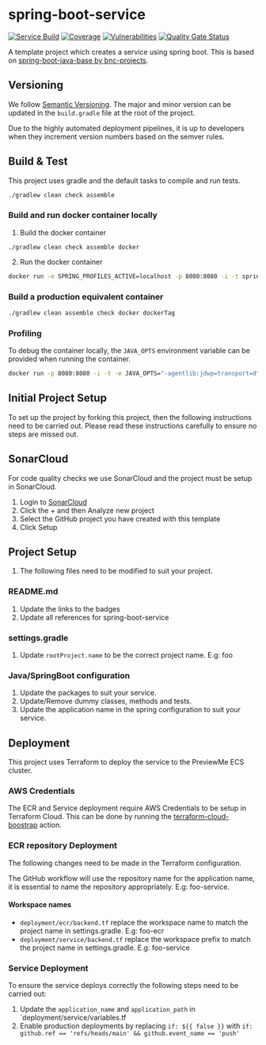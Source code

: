 # spring-boot-service

[![Service Build](https://github.com/previewme/spring-boot-service/actions/workflows/build.yml/badge.svg)](https://github.com/previewme/spring-boot-service/actions/workflows/build.yml)
[![Coverage](https://sonarcloud.io/api/project_badges/measure?project=previewme_spring-boot-service&metric=coverage&token=eade2272df62550b313135a6a7658ae5539cb1ab)](https://sonarcloud.io/summary/new_code?id=previewme_spring-boot-service)
[![Vulnerabilities](https://sonarcloud.io/api/project_badges/measure?project=previewme_spring-boot-service&metric=vulnerabilities&token=eade2272df62550b313135a6a7658ae5539cb1ab)](https://sonarcloud.io/summary/new_code?id=previewme_spring-boot-service)
[![Quality Gate Status](https://sonarcloud.io/api/project_badges/measure?project=previewme_spring-boot-service&metric=alert_status&token=eade2272df62550b313135a6a7658ae5539cb1ab)](https://sonarcloud.io/summary/new_code?id=previewme_spring-boot-service)

A template project which creates a service using spring boot. This is based
on [spring-boot-java-base by bnc-projects](https://github.com/bnc-projects/spring-boot-java-base/).

## Versioning
We follow [Semantic Versioning](https://semver.org/). The major and minor version can be updated in the `build.gradle` file at the root of the project.

Due to the highly automated deployment pipelines, it is up to developers when they increment version numbers based on the semver rules.

## Build & Test

This project uses gradle and the default tasks to compile and run tests.

```bash
./gradlew clean check assemble
```

### Build and run docker container locally

1. Build the docker container

```
./gradlew clean check assemble docker
```

2. Run the docker container

```bash
docker run -e SPRING_PROFILES_ACTIVE=localhost -p 8080:8080 -i -t spring-boot-service
```

### Build a production equivalent container

```bash
./gradlew clean assemble check docker dockerTag
```

### Profiling

To debug the container locally, the `JAVA_OPTS` environment variable can be provided when running
the container.

```bash
docker run -p 8080:8080 -i -t -e JAVA_OPTS="-agentlib:jdwp=transport=dt_socket,server=y,suspend=n,address=5005" spring-boot-service
```

## Initial Project Setup

To set up the project by forking this project, then the following instructions need to be carried out. Please read these instructions carefully to ensure no steps are missed out.

## SonarCloud

For code quality checks we use SonarCloud and the project must be setup in SonarCloud.

1. Login to [SonarCloud](https://sonarcloud.io/organizations/previewme)
2. Click the + and then Analyze new project
3. Select the GitHub project you have created with this template
4. Click Setup

## Project Setup

1. The following files need to be modified to suit your project.

### README.md

1. Update the links to the badges
2. Update all references for spring-boot-service

### settings.gradle

1. Update `rootProject.name` to be the correct project name. E.g: foo

### Java/SpringBoot configuration

1. Update the packages to suit your service.
2. Update/Remove dummy classes, methods and tests.
3. Update the application name in the spring configuration to suit your service.

## Deployment

This project uses Terraform to deploy the service to the PreviewMe ECS cluster.

### AWS Credentials
The ECR and Service deployment require AWS Credentials to be setup in Terraform Cloud. This can be done by running the [terraform-cloud-boostrap](https://github.com/previewme/terraform-cloud-bootstrap) action.

### ECR repository Deployment
The following changes need to be made in the Terraform configuration. 

The GitHub workflow will use the repository name for the application name, it is essential to name the repository appropriately. E.g: foo-service.

#### Workspace names
* `deployment/ecr/backend.tf` replace the workspace name to match the project name in settings.gradle. E.g: foo-ecr
* `deployment/service/backend.tf` replace the workspace prefix to match the project name in settings.gradle. E.g: foo-service

### Service Deployment
To ensure the service deploys correctly the following steps need to be carried out:

1. Update the `application_name` and `application_path` in `deployment/service/variables.tf
2. Enable production deployments by replacing ```if: ${{ false }}``` with ```if: github.ref == 'refs/heads/main' && github.event_name == 'push'```